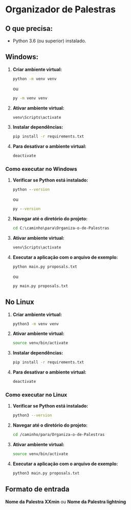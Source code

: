 # Organizador de Palestras 

## O que precisa:

- Python 3.6 (ou superior) instalado.

## Windows:

1. **Criar ambiente virtual:**
   ```cmd
   python -m venv venv
   ```
   ou
   ```cmd
   py -m venv venv
   ```

2. **Ativar ambiente virtual:**
   ```cmd
   venv\Scripts\activate
   ```

3. **Instalar dependências:**
   ```cmd
   pip install -r requirements.txt
   ```

4. **Para desativar o ambiente virtual:**
   ```cmd
   deactivate
   ```

### Como executar no Windows

1. **Verificar se Python está instalado:**
   ```cmd
   python --version
   ```
   ou
   ```cmd
   py --version
   ```

2. **Navegar até o diretório do projeto:**
   ```cmd
   cd C:\caminho\para\Organiza-o-de-Palestras
   ```

3. **Ativar ambiente virtual:**
   ```cmd
   venv\Scripts\activate
   ```

4. **Executar a aplicação com o arquivo de exemplo:**
   ```cmd
   python main.py proposals.txt
   ```
   ou
   ```cmd
   py main.py proposals.txt
   ```

## No Linux

1. **Criar ambiente virtual:**
   ```bash
   python3 -m venv venv
   ```

2. **Ativar ambiente virtual:**
   ```bash
   source venv/bin/activate
   ```

3. **Instalar dependências:**
   ```bash
   pip install -r requirements.txt
   ```

4. **Para desativar o ambiente virtual:**
   ```bash
   deactivate
   ```

### Como executar no Linux

1. **Verificar se Python está instalado:**
   ```bash
   python3 --version
   ```

2. **Navegar até o diretório do projeto:**
   ```bash
   cd /caminho/para/Organiza-o-de-Palestras
   ```

3. **Ativar ambiente virtual:**
   ```bash
   source venv/bin/activate
   ```

4. **Executar a aplicação com o arquivo de exemplo:**
   ```bash
   python3 main.py proposals.txt
   ```

## Formato de entrada

**Nome da Palestra XXmin** ou **Nome da Palestra lightning**
